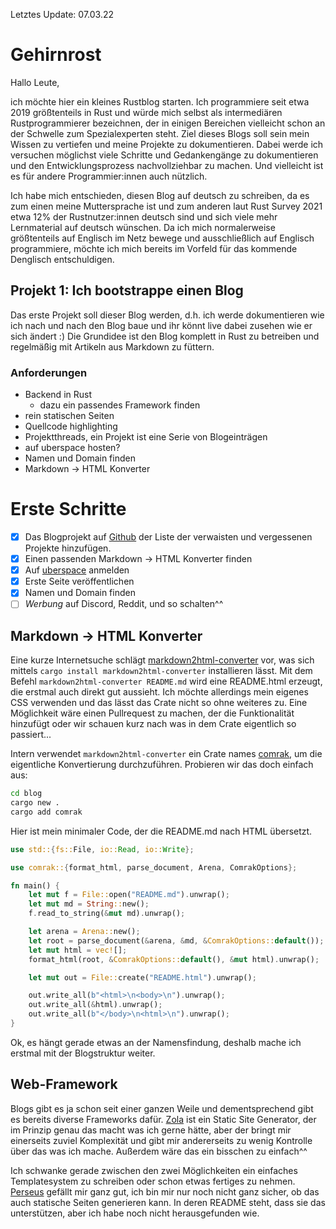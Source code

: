 Letztes Update: 07.03.22

# Gehirnrost

Hallo Leute,

ich möchte hier ein kleines Rustblog starten.
Ich programmiere seit etwa 2019 größtenteils in Rust und würde mich selbst als intermediären Rustprogrammierer bezeichnen, der in einigen Bereichen vielleicht schon an der Schwelle zum Spezialexperten steht.
Ziel dieses Blogs soll sein mein Wissen zu vertiefen und meine Projekte zu dokumentieren. 
Dabei werde ich versuchen möglichst viele Schritte und Gedankengänge zu dokumentieren und den Entwicklungsprozess nachvollziehbar zu machen.
Und vielleicht ist es für andere Programmier:innen auch nützlich.

Ich habe mich entschieden, diesen Blog auf deutsch zu schreiben, da es zum einen meine Muttersprache ist und zum anderen laut Rust Survey 2021 etwa 12% der Rustnutzer:innen deutsch sind und sich viele mehr Lernmaterial auf deutsch wünschen.
Da ich mich normalerweise größtenteils auf Englisch im Netz bewege und ausschließlich auf Englisch programmiere, möchte ich mich bereits im Vorfeld für das kommende Denglisch entschuldigen.

## Projekt 1: Ich bootstrappe einen Blog
Das erste Projekt soll dieser Blog werden, d.h. ich werde dokumentieren wie ich nach und nach den Blog baue und ihr könnt live dabei zusehen wie er sich ändert :)
Die Grundidee ist den Blog komplett in Rust zu betreiben und regelmäßig mit Artikeln aus Markdown zu füttern.

### Anforderungen
- Backend in Rust
  - dazu ein passendes Framework finden
- rein statischen Seiten
- Quellcode highlighting
- Projektthreads, ein Projekt ist eine Serie von Blogeinträgen
- auf uberspace hosten?
- Namen und Domain finden
- Markdown -> HTML Konverter

# Erste Schritte
- [x] Das Blogprojekt auf [Github](https://github.com/trobanga/blog) der Liste der verwaisten und vergessenen Projekte hinzufügen.
- [x] Einen passenden Markdown -> HTML Konverter finden
- [x] Auf [uberspace](https://uberspace.de) anmelden
- [x] Erste Seite veröffentlichen
- [x] Namen und Domain finden
- [ ] _Werbung_ auf Discord, Reddit, und so schalten^^

## Markdown -> HTML Konverter
Eine kurze Internetsuche schlägt [markdown2html-converter](https://crates.io/crates/markdown2html-converter) vor, was sich mittels `cargo install markdown2html-converter` installieren lässt.
Mit dem Befehl `markdown2html-converter README.md` wird eine README.html erzeugt, die erstmal auch direkt gut aussieht.
Ich möchte allerdings mein eigenes CSS verwenden und das lässt das Crate nicht so ohne weiteres zu.
Eine Möglichkeit wäre einen Pullrequest zu machen, der die Funktionalität hinzufügt oder wir schauen kurz nach was in dem Crate eigentlich so passiert...

Intern verwendet `markdown2html-converter` ein Crate names [comrak](https://crates.io/crates/comrak), um die eigentliche Konvertierung durchzuführen.
Probieren wir das doch einfach aus: 

``` sh
cd blog
cargo new .
cargo add comrak
```

Hier ist mein minimaler Code, der die README.md nach HTML übersetzt.
```rust
use std::{fs::File, io::Read, io::Write};

use comrak::{format_html, parse_document, Arena, ComrakOptions};

fn main() {
    let mut f = File::open("README.md").unwrap();
    let mut md = String::new();
    f.read_to_string(&mut md).unwrap();

    let arena = Arena::new();
    let root = parse_document(&arena, &md, &ComrakOptions::default());
    let mut html = vec![];
    format_html(root, &ComrakOptions::default(), &mut html).unwrap();

    let mut out = File::create("README.html").unwrap();

    out.write_all(b"<html>\n<body>\n").unwrap();
    out.write_all(&html).unwrap();
    out.write_all(b"</body>\n<html>\n").unwrap();
}
```

Ok, es hängt gerade etwas an der Namensfindung, deshalb mache ich erstmal mit der Blogstruktur weiter.

## Web-Framework
Blogs gibt es ja schon seit einer ganzen Weile und dementsprechend gibt es bereits diverse Frameworks dafür. 
[Zola](https://www.getzola.org/) ist ein Static Site Generator, der im Prinzip genau das macht was ich gerne hätte, aber der bringt mir einerseits zuviel Komplexität und gibt mir andererseits zu wenig Kontrolle über das was ich mache.
Außerdem wäre das ein bisschen zu einfach^^

Ich schwanke gerade zwischen den zwei Möglichkeiten ein einfaches Templatesystem zu schreiben oder schon etwas fertiges zu nehmen.
[Perseus](https://arctic-hen7.github.io/perseus/en-US/) gefällt mir ganz gut, ich bin mir nur noch nicht ganz sicher, ob das auch statische Seiten generieren kann.
In deren README steht, dass sie das unterstützen, aber ich habe noch nicht herausgefunden wie.

